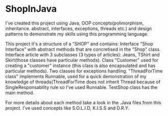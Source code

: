 # ShopInJava
I've created this project using Java, OOP concepts(polimorphism, inheritance. abstract, interfaces, exceptions, threads etc.) and design patterns to demonstrate my skills using this programming language.

This project it's a structure of a "SHOP" and contains: Interface "Shop Interface" with abstract methods that are concretised in the "Shop" class. Interface article with 3 subclasses (3 types of articles): Jeans, TShirt and Skirt(those classes have particular methods). Class "Customer" used for creating a "customer" instance (this class is also encapsulated and has particular methods). Two classes for exceptions handling. "ThreadForTime class" implements Runnable, used for a quick demonstration of my knowledge of threads(ThreadForTime does not inherit Thread because of SingleResponsability rule so I've used Runnable. TestShop class has the main method.

For more details about each method take a look in the .Java files from this project. I've used concepts like S.O.L.I.D, K.I.S.S and D.R.Y.
